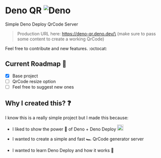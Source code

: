 # Deno QR ![Deno](https://img.shields.io/badge/Deno-000000?logo=deno&logoColor=white)

Simple Deno Deploy QrCode Server

> Production URL here: https://deno-qr.deno.dev/\
> (make sure to pass some content to create a working QrCode)

Feel free to contribute and new features. :octocat:

## Current Roadmap :memo:

- [x] Base project
- [ ] QrCode resize option
- [ ] Feel free to suggest new ones

## Why I created this? :question:

I know this is a really simple project but I made this because:

- I liked to show the power :battery: of Deno + Deno Deploy <img src="https://deno.land/logo.svg" width="20" height="20" alt="little-deno" />

- I wanted to create a simple and fast :racing_car: QrCode generator server
- I wanted to learn Deno Deploy and how it works :monocle_face:
